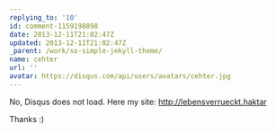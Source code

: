 ```yaml
---
replying_to: '10'
id: comment-1159198898
date: 2013-12-11T21:02:47Z
updated: 2013-12-11T21:02:47Z
_parent: /work/so-simple-jekyll-theme/
name: cehter
url: ''
avatar: https://disqus.com/api/users/avatars/cehter.jpg
---
```


No, Disqus does not load. Here my site: <a href="http://lebensverrueckt.haktar.org/" rel="nofollow">http://lebensverrueckt.haktar</a>

Thanks :)

